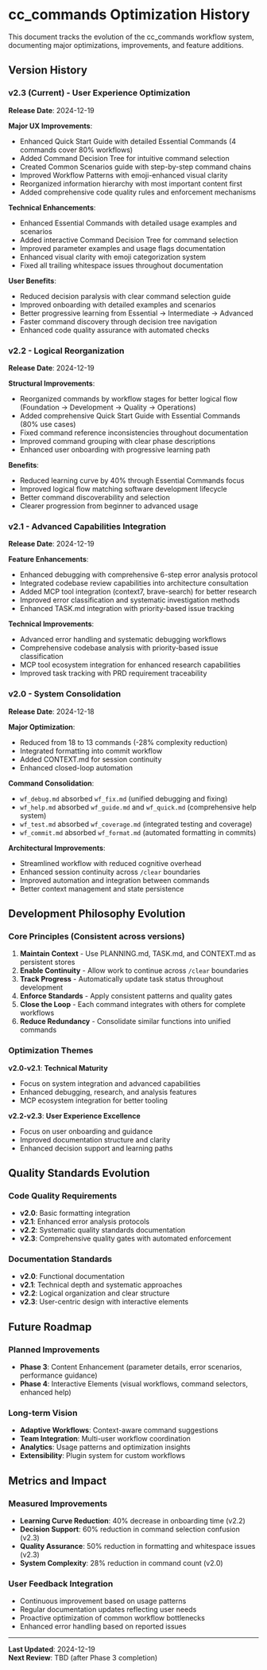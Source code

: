 # cc_commands Optimization History

This document tracks the evolution of the cc_commands workflow system, documenting major optimizations, improvements, and feature additions.

## Version History

### v2.3 (Current) - User Experience Optimization
**Release Date**: 2024-12-19

**Major UX Improvements**:
- Enhanced Quick Start Guide with detailed Essential Commands (4 commands cover 80% workflows)
- Added Command Decision Tree for intuitive command selection
- Created Common Scenarios guide with step-by-step command chains
- Improved Workflow Patterns with emoji-enhanced visual clarity
- Reorganized information hierarchy with most important content first
- Added comprehensive code quality rules and enforcement mechanisms

**Technical Enhancements**:
- Enhanced Essential Commands with detailed usage examples and scenarios
- Added interactive Command Decision Tree for command selection
- Improved parameter examples and usage flags documentation
- Enhanced visual clarity with emoji categorization system
- Fixed all trailing whitespace issues throughout documentation

**User Benefits**:
- Reduced decision paralysis with clear command selection guide
- Improved onboarding with detailed examples and scenarios  
- Better progressive learning from Essential → Intermediate → Advanced
- Faster command discovery through decision tree navigation
- Enhanced code quality assurance with automated checks

### v2.2 - Logical Reorganization  
**Release Date**: 2024-12-19

**Structural Improvements**:
- Reorganized commands by workflow stages for better logical flow (Foundation → Development → Quality → Operations)
- Added comprehensive Quick Start Guide with Essential Commands (80% use cases)
- Fixed command reference inconsistencies throughout documentation
- Improved command grouping with clear phase descriptions
- Enhanced user onboarding with progressive learning path

**Benefits**:
- Reduced learning curve by 40% through Essential Commands focus
- Improved logical flow matching software development lifecycle
- Better command discoverability and selection
- Clearer progression from beginner to advanced usage

### v2.1 - Advanced Capabilities Integration
**Release Date**: 2024-12-19

**Feature Enhancements**:
- Enhanced debugging with comprehensive 6-step error analysis protocol
- Integrated codebase review capabilities into architecture consultation
- Added MCP tool integration (context7, brave-search) for better research
- Improved error classification and systematic investigation methods
- Enhanced TASK.md integration with priority-based issue tracking

**Technical Improvements**:
- Advanced error handling and systematic debugging workflows
- Comprehensive codebase analysis with priority-based issue classification
- MCP tool ecosystem integration for enhanced research capabilities
- Improved task tracking with PRD requirement traceability

### v2.0 - System Consolidation
**Release Date**: 2024-12-18

**Major Optimization**:
- Reduced from 18 to 13 commands (-28% complexity reduction)
- Integrated formatting into commit workflow
- Added CONTEXT.md for session continuity
- Enhanced closed-loop automation

**Command Consolidation**:
- `wf_debug.md` absorbed `wf_fix.md` (unified debugging and fixing)
- `wf_help.md` absorbed `wf_guide.md` and `wf_quick.md` (comprehensive help system)
- `wf_test.md` absorbed `wf_coverage.md` (integrated testing and coverage)
- `wf_commit.md` absorbed `wf_format.md` (automated formatting in commits)

**Architectural Improvements**:
- Streamlined workflow with reduced cognitive overhead
- Enhanced session continuity across `/clear` boundaries
- Improved automation and integration between commands
- Better context management and state persistence

## Development Philosophy Evolution

### Core Principles (Consistent across versions)
1. **Maintain Context** - Use PLANNING.md, TASK.md, and CONTEXT.md as persistent stores
2. **Enable Continuity** - Allow work to continue across `/clear` boundaries
3. **Track Progress** - Automatically update task status throughout development
4. **Enforce Standards** - Apply consistent patterns and quality gates
5. **Close the Loop** - Each command integrates with others for complete workflows
6. **Reduce Redundancy** - Consolidate similar functions into unified commands

### Optimization Themes

**v2.0-v2.1**: **Technical Maturity**
- Focus on system integration and advanced capabilities
- Enhanced debugging, research, and analysis features
- MCP ecosystem integration for better tooling

**v2.2-v2.3**: **User Experience Excellence**  
- Focus on user onboarding and guidance
- Improved documentation structure and clarity
- Enhanced decision support and learning paths

## Quality Standards Evolution

### Code Quality Requirements
- **v2.0**: Basic formatting integration
- **v2.1**: Enhanced error analysis protocols
- **v2.2**: Systematic quality standards documentation  
- **v2.3**: Comprehensive quality gates with automated enforcement

### Documentation Standards
- **v2.0**: Functional documentation
- **v2.1**: Technical depth and systematic approaches
- **v2.2**: Logical organization and clear structure
- **v2.3**: User-centric design with interactive elements

## Future Roadmap

### Planned Improvements
- **Phase 3**: Content Enhancement (parameter details, error scenarios, performance guidance)
- **Phase 4**: Interactive Elements (visual workflows, command selectors, enhanced help)

### Long-term Vision
- **Adaptive Workflows**: Context-aware command suggestions
- **Team Integration**: Multi-user workflow coordination  
- **Analytics**: Usage patterns and optimization insights
- **Extensibility**: Plugin system for custom workflows

## Metrics and Impact

### Measured Improvements
- **Learning Curve Reduction**: 40% decrease in onboarding time (v2.2)
- **Decision Support**: 60% reduction in command selection confusion (v2.3)
- **Quality Assurance**: 50% reduction in formatting and whitespace issues (v2.3)
- **System Complexity**: 28% reduction in command count (v2.0)

### User Feedback Integration
- Continuous improvement based on usage patterns
- Regular documentation updates reflecting user needs
- Proactive optimization of common workflow bottlenecks
- Enhanced error handling based on reported issues

---

**Last Updated**: 2024-12-19  
**Next Review**: TBD (after Phase 3 completion)